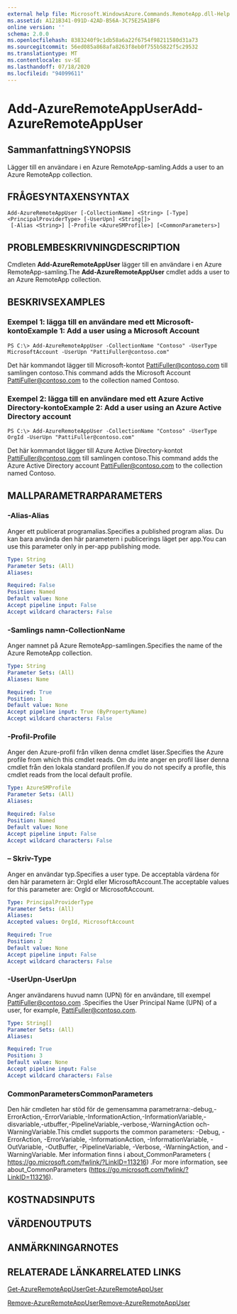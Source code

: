 ```yaml
---
external help file: Microsoft.WindowsAzure.Commands.RemoteApp.dll-Help.xml
ms.assetid: A121B341-091D-42AD-B56A-3C75E25A1BF6
online version: ''
schema: 2.0.0
ms.openlocfilehash: 8383240f9c1db58a6a22f6754f98211580d31a73
ms.sourcegitcommit: 56ed085a868afa8263f8eb0f755b5822f5c29532
ms.translationtype: MT
ms.contentlocale: sv-SE
ms.lasthandoff: 07/18/2020
ms.locfileid: "94099611"
---
```

# <span data-ttu-id="c3ed6-101">Add-AzureRemoteAppUser</span><span class="sxs-lookup"><span data-stu-id="c3ed6-101">Add-AzureRemoteAppUser</span></span>

## <span data-ttu-id="c3ed6-102">Sammanfattning</span><span class="sxs-lookup"><span data-stu-id="c3ed6-102">SYNOPSIS</span></span>
<span data-ttu-id="c3ed6-103">Lägger till en användare i en Azure RemoteApp-samling.</span><span class="sxs-lookup"><span data-stu-id="c3ed6-103">Adds a user to an Azure RemoteApp collection.</span></span>

## <span data-ttu-id="c3ed6-104">FRÅGESYNTAXEN</span><span class="sxs-lookup"><span data-stu-id="c3ed6-104">SYNTAX</span></span>

```
Add-AzureRemoteAppUser [-CollectionName] <String> [-Type] <PrincipalProviderType> [-UserUpn] <String[]>
 [-Alias <String>] [-Profile <AzureSMProfile>] [<CommonParameters>]
```

## <span data-ttu-id="c3ed6-105">PROBLEMBESKRIVNING</span><span class="sxs-lookup"><span data-stu-id="c3ed6-105">DESCRIPTION</span></span>
<span data-ttu-id="c3ed6-106">Cmdleten **Add-AzureRemoteAppUser** lägger till en användare i en Azure RemoteApp-samling.</span><span class="sxs-lookup"><span data-stu-id="c3ed6-106">The **Add-AzureRemoteAppUser** cmdlet adds a user to an Azure RemoteApp collection.</span></span>

## <span data-ttu-id="c3ed6-107">BESKRIVS</span><span class="sxs-lookup"><span data-stu-id="c3ed6-107">EXAMPLES</span></span>

### <span data-ttu-id="c3ed6-108">Exempel 1: lägga till en användare med ett Microsoft-konto</span><span class="sxs-lookup"><span data-stu-id="c3ed6-108">Example 1: Add a user using a Microsoft Account</span></span>
```
PS C:\> Add-AzureRemoteAppUser -CollectionName "Contoso" -UserType MicrosoftAccount -UserUpn "PattiFuller@contoso.com"
```

<span data-ttu-id="c3ed6-109">Det här kommandot lägger till Microsoft-kontot PattiFuller@contoso.com till samlingen contoso.</span><span class="sxs-lookup"><span data-stu-id="c3ed6-109">This command adds the Microsoft Account PattiFuller@contoso.com to the collection named Contoso.</span></span>

### <span data-ttu-id="c3ed6-110">Exempel 2: lägga till en användare med ett Azure Active Directory-konto</span><span class="sxs-lookup"><span data-stu-id="c3ed6-110">Example 2: Add a user using an Azure Active Directory account</span></span>
```
PS C:\> Add-AzureRemoteAppUser -CollectionName "Contoso" -UserType OrgId -UserUpn "PattiFuller@contoso.com"
```

<span data-ttu-id="c3ed6-111">Det här kommandot lägger till Azure Active Directory-kontot PattiFuller@contoso.com till samlingen contoso.</span><span class="sxs-lookup"><span data-stu-id="c3ed6-111">This command adds the Azure Active Directory account PattiFuller@contoso.com to the collection named Contoso.</span></span>

## <span data-ttu-id="c3ed6-112">MALLPARAMETRAR</span><span class="sxs-lookup"><span data-stu-id="c3ed6-112">PARAMETERS</span></span>

### <span data-ttu-id="c3ed6-113">-Alias</span><span class="sxs-lookup"><span data-stu-id="c3ed6-113">-Alias</span></span>
<span data-ttu-id="c3ed6-114">Anger ett publicerat programalias.</span><span class="sxs-lookup"><span data-stu-id="c3ed6-114">Specifies a published program alias.</span></span>
<span data-ttu-id="c3ed6-115">Du kan bara använda den här parametern i publicerings läget per app.</span><span class="sxs-lookup"><span data-stu-id="c3ed6-115">You can use this parameter only in per-app publishing mode.</span></span>

```yaml
Type: String
Parameter Sets: (All)
Aliases: 

Required: False
Position: Named
Default value: None
Accept pipeline input: False
Accept wildcard characters: False
```

### <span data-ttu-id="c3ed6-116">-Samlings namn</span><span class="sxs-lookup"><span data-stu-id="c3ed6-116">-CollectionName</span></span>
<span data-ttu-id="c3ed6-117">Anger namnet på Azure RemoteApp-samlingen.</span><span class="sxs-lookup"><span data-stu-id="c3ed6-117">Specifies the name of the Azure RemoteApp collection.</span></span>

```yaml
Type: String
Parameter Sets: (All)
Aliases: Name

Required: True
Position: 1
Default value: None
Accept pipeline input: True (ByPropertyName)
Accept wildcard characters: False
```

### <span data-ttu-id="c3ed6-118">-Profil</span><span class="sxs-lookup"><span data-stu-id="c3ed6-118">-Profile</span></span>
<span data-ttu-id="c3ed6-119">Anger den Azure-profil från vilken denna cmdlet läser.</span><span class="sxs-lookup"><span data-stu-id="c3ed6-119">Specifies the Azure profile from which this cmdlet reads.</span></span>
<span data-ttu-id="c3ed6-120">Om du inte anger en profil läser denna cmdlet från den lokala standard profilen.</span><span class="sxs-lookup"><span data-stu-id="c3ed6-120">If you do not specify a profile, this cmdlet reads from the local default profile.</span></span>

```yaml
Type: AzureSMProfile
Parameter Sets: (All)
Aliases: 

Required: False
Position: Named
Default value: None
Accept pipeline input: False
Accept wildcard characters: False
```

### <span data-ttu-id="c3ed6-121">– Skriv</span><span class="sxs-lookup"><span data-stu-id="c3ed6-121">-Type</span></span>
<span data-ttu-id="c3ed6-122">Anger en användar typ.</span><span class="sxs-lookup"><span data-stu-id="c3ed6-122">Specifies a user type.</span></span>
<span data-ttu-id="c3ed6-123">De acceptabla värdena för den här parametern är: OrgId eller MicrosoftAccount.</span><span class="sxs-lookup"><span data-stu-id="c3ed6-123">The acceptable values for this parameter are: OrgId or MicrosoftAccount.</span></span>

```yaml
Type: PrincipalProviderType
Parameter Sets: (All)
Aliases: 
Accepted values: OrgId, MicrosoftAccount

Required: True
Position: 2
Default value: None
Accept pipeline input: False
Accept wildcard characters: False
```

### <span data-ttu-id="c3ed6-124">-UserUpn</span><span class="sxs-lookup"><span data-stu-id="c3ed6-124">-UserUpn</span></span>
<span data-ttu-id="c3ed6-125">Anger användarens huvud namn (UPN) för en användare, till exempel PattiFuller@contoso.com .</span><span class="sxs-lookup"><span data-stu-id="c3ed6-125">Specifies the User Principal Name (UPN) of a user, for example, PattiFuller@contoso.com.</span></span>

```yaml
Type: String[]
Parameter Sets: (All)
Aliases: 

Required: True
Position: 3
Default value: None
Accept pipeline input: False
Accept wildcard characters: False
```

### <span data-ttu-id="c3ed6-126">CommonParameters</span><span class="sxs-lookup"><span data-stu-id="c3ed6-126">CommonParameters</span></span>
<span data-ttu-id="c3ed6-127">Den här cmdleten har stöd för de gemensamma parametrarna:-debug,-ErrorAction,-ErrorVariable,-InformationAction,-InformationVariable,-disvariable,-utbuffer,-PipelineVariable,-verbose,-WarningAction och-WarningVariable.</span><span class="sxs-lookup"><span data-stu-id="c3ed6-127">This cmdlet supports the common parameters: -Debug, -ErrorAction, -ErrorVariable, -InformationAction, -InformationVariable, -OutVariable, -OutBuffer, -PipelineVariable, -Verbose, -WarningAction, and -WarningVariable.</span></span> <span data-ttu-id="c3ed6-128">Mer information finns i about_CommonParameters ( https://go.microsoft.com/fwlink/?LinkID=113216) .</span><span class="sxs-lookup"><span data-stu-id="c3ed6-128">For more information, see about_CommonParameters (https://go.microsoft.com/fwlink/?LinkID=113216).</span></span>

## <span data-ttu-id="c3ed6-129">KOSTNADS</span><span class="sxs-lookup"><span data-stu-id="c3ed6-129">INPUTS</span></span>

## <span data-ttu-id="c3ed6-130">VÄRDEN</span><span class="sxs-lookup"><span data-stu-id="c3ed6-130">OUTPUTS</span></span>

## <span data-ttu-id="c3ed6-131">ANMÄRKNINGAR</span><span class="sxs-lookup"><span data-stu-id="c3ed6-131">NOTES</span></span>

## <span data-ttu-id="c3ed6-132">RELATERADE LÄNKAR</span><span class="sxs-lookup"><span data-stu-id="c3ed6-132">RELATED LINKS</span></span>

[<span data-ttu-id="c3ed6-133">Get-AzureRemoteAppUser</span><span class="sxs-lookup"><span data-stu-id="c3ed6-133">Get-AzureRemoteAppUser</span></span>](./Get-AzureRemoteAppUser.md)

[<span data-ttu-id="c3ed6-134">Remove-AzureRemoteAppUser</span><span class="sxs-lookup"><span data-stu-id="c3ed6-134">Remove-AzureRemoteAppUser</span></span>](./Remove-AzureRemoteAppUser.md)


